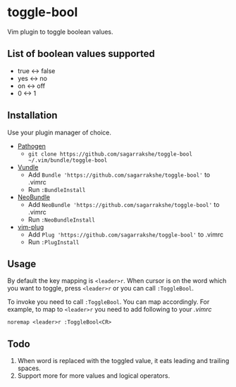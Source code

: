 # toggle-bool

Vim plugin to toggle boolean values.


## List of boolean values supported

- true <-> false 
- yes <-> no 
- on <-> off
- 0 <-> 1


## Installation

Use your plugin manager of choice.

- [Pathogen](https://github.com/tpope/vim-pathogen)
  - `git clone https://github.com/sagarrakshe/toggle-bool ~/.vim/bundle/toggle-bool`
- [Vundle](https://github.com/gmarik/vundle)
  - Add `Bundle 'https://github.com/sagarrakshe/toggle-bool'` to .vimrc
  - Run `:BundleInstall`
- [NeoBundle](https://github.com/Shougo/neobundle.vim)
  - Add `NeoBundle 'https://github.com/sagarrakshe/toggle-bool'` to .vimrc
  - Run `:NeoBundleInstall`
- [vim-plug](https://github.com/junegunn/vim-plug)
  - Add `Plug 'https://github.com/sagarrakshe/toggle-bool'` to .vimrc
  - Run `:PlugInstall`


## Usage

By default the key mapping is `<leader>r`. When cursor is on the word which you
want to toggle, press `<leader>r` or you can call `:ToggleBool`.

To invoke you need to call `:ToggleBool`. You can map accordingly.
For example, to map to `<leader>r` you need to add following to your *.vimrc*

    noremap <leader>r :ToggleBool<CR>

## Todo

1. When word is replaced with the toggled value, it eats leading and trailing
   spaces.
2. Support more for more values and logical operators.
